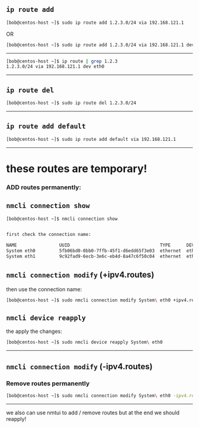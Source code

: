 
## `ip route add`




```bash
[bob@centos-host ~]$ sudo ip route add 1.2.3.0/24 via 192.168.121.1
```

OR


```bash
[bob@centos-host ~]$ sudo ip route add 1.2.3.0/24 via 192.168.121.1 dev eth0
```

________________________________________________________________________________________________






```bash
[bob@centos-host ~]$ ip route | grep 1.2.3
1.2.3.0/24 via 192.168.121.1 dev eth0
```

________________________________________________________________________________________________



## `ip route del`



```bash
[bob@centos-host ~]$ sudo ip route del 1.2.3.0/24
```

________________________________________________________________________________________________





## `ip route add default`

```bash
[bob@centos-host ~]$ sudo ip route add default via 192.168.121.1
```

________________________________________________________________________________________________


# these routes are temporary!

### ADD routes permanently:

## `nmcli connection show`

```bash
[bob@centos-host ~]$ nmcli connection show


first check the connection name:

NAME                UUID                                  TYPE      DEVICE  
System eth0         5fb06bd0-0bb0-7ffb-45f1-d6edd65f3e03  ethernet  eth0    
System eth1         9c92fad9-6ecb-3e6c-eb4d-8a47c6f50c04  ethernet  eth1    
```


## `nmcli connection modify` (+ipv4.routes)

then use the connection name:

```bash
[bob@centos-host ~]$ sudo nmcli connection modify System\ eth0 +ipv4.routes "1.2.3.0/24 192.168.121.1"
```


## `nmcli device reapply`


the apply the changes:

```bash
[bob@centos-host ~]$ sudo nmcli device reapply System\ eth0
```

________________________________________________________________________________________________

## `nmcli connection modify` (-ipv4.routes)


### Remove routes permanently


```bash
[bob@centos-host ~]$ sudo nmcli connection modify System\ eth0 -ipv4.routes "1.2.3.0/24 192.168.121.1"
```

________________________________________________________________________________________________


we also can use nmtui to add / remove routes but at the end we should reapply!



